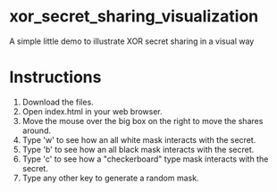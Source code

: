 # xor_secret_sharing_visualization
A simple little demo to illustrate XOR secret sharing in a visual way

# Instructions
1. Download the files.
2. Open index.html in your web browser.
3. Move the mouse over the big box on the right to move the shares around.
4. Type 'w' to see how an all white mask interacts with the secret.
5. Type 'b' to see how an all black mask interacts with the secret.
6. Type 'c' to see how a "checkerboard" type mask interacts with the secret.
7. Type any other key to generate a random mask.
